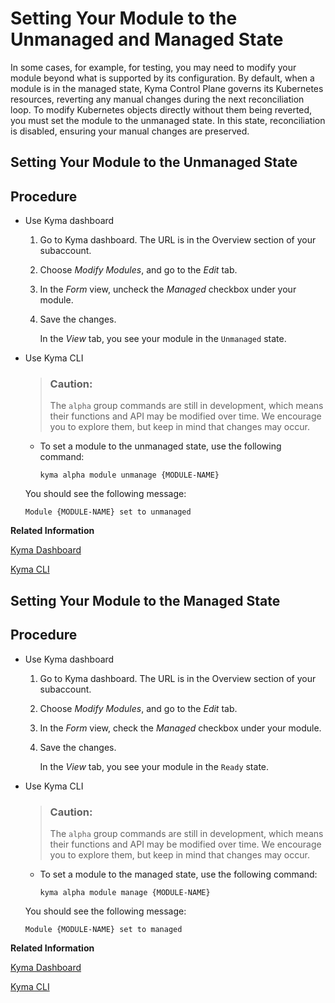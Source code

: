 <!-- loioc07168072c8340ecbb392260cf52c165 -->

# Setting Your Module to the Unmanaged and Managed State

In some cases, for example, for testing, you may need to modify your module beyond what is supported by its configuration. By default, when a module is in the managed state, Kyma Control Plane governs its Kubernetes resources, reverting any manual changes during the next reconciliation loop. To modify Kubernetes objects directly without them being reverted, you must set the module to the unmanaged state. In this state, reconciliation is disabled, ensuring your manual changes are preserved.

<a name="task_qmd_tk1_cfc"/>

<!-- task\_qmd\_tk1\_cfc -->

## Setting Your Module to the Unmanaged State



## Procedure

-   Use Kyma dashboard

    1.  Go to Kyma dashboard. The URL is in the Overview section of your subaccount.

    2.  Choose *Modify Modules*, and go to the *Edit* tab.

    3.  In the *Form* view, uncheck the *Managed* checkbox under your module.

    4.  Save the changes.

        In the *View* tab, you see your module in the `Unmanaged` state.


-   Use Kyma CLI

    > ### Caution:  
    > The `alpha` group commands are still in development, which means their functions and API may be modified over time. We encourage you to explore them, but keep in mind that changes may occur.

    -   To set a module to the unmanaged state, use the following command:

        ```
        kyma alpha module unmanage {MODULE-NAME}
        ```


    You should see the following message:

    ```
    Module {MODULE-NAME} set to unmanaged
    ```


**Related Information**  


[Kyma Dashboard](../10-concepts/kyma-dashboard-482ae2f.md "Use Kyma dashboard to access various features and functionalities of SAP BTP, Kyma runtime.")

[Kyma CLI](../10-concepts/kyma-cli-292454b.md "Kyma CLI is an essential tool for application developers who want to get started quickly and efficiently with SAP BTP, Kyma runtime. Designed to streamline workflows, it simplifies complex tasks, enabling developers to deploy and manage applications easily")

<a name="task_qww_pm1_cfc"/>

<!-- task\_qww\_pm1\_cfc -->

## Setting Your Module to the Managed State



## Procedure

-   Use Kyma dashboard

    1.  Go to Kyma dashboard. The URL is in the Overview section of your subaccount.

    2.  Choose *Modify Modules*, and go to the *Edit* tab.

    3.  In the *Form* view, check the *Managed* checkbox under your module.

    4.  Save the changes.

        In the *View* tab, you see your module in the `Ready` state.


-   Use Kyma CLI

    > ### Caution:  
    > The `alpha` group commands are still in development, which means their functions and API may be modified over time. We encourage you to explore them, but keep in mind that changes may occur.

    -   To set a module to the managed state, use the following command:

        ```
        kyma alpha module manage {MODULE-NAME}
        ```


    You should see the following message:

    ```
    Module {MODULE-NAME} set to managed
    ```


**Related Information**  


[Kyma Dashboard](../10-concepts/kyma-dashboard-482ae2f.md "Use Kyma dashboard to access various features and functionalities of SAP BTP, Kyma runtime.")

[Kyma CLI](../10-concepts/kyma-cli-292454b.md "Kyma CLI is an essential tool for application developers who want to get started quickly and efficiently with SAP BTP, Kyma runtime. Designed to streamline workflows, it simplifies complex tasks, enabling developers to deploy and manage applications easily")

